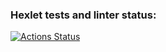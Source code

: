 ### Hexlet tests and linter status:
[![Actions Status](https://github.com/JuggernautMX/python-project-49/actions/workflows/hexlet-check.yml/badge.svg)](https://github.com/JuggernautMX/python-project-49/actions)